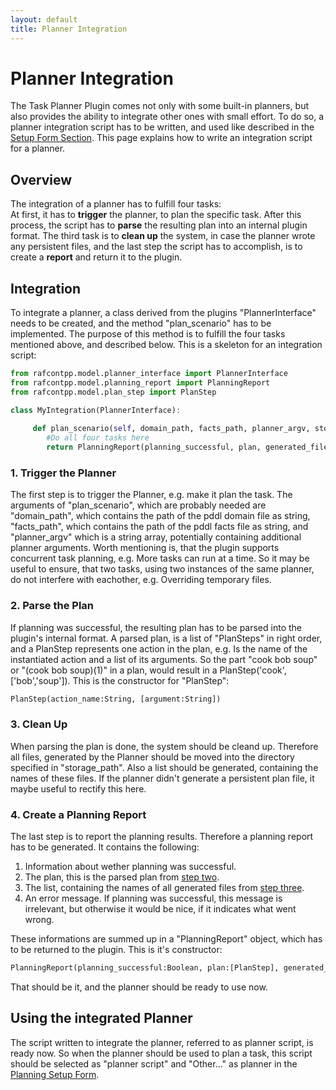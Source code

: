 ```yaml
---
layout: default
title: Planner Integration
---
```

# Planner Integration

The Task Planner Plugin comes not only with some built-in planners, but also provides the ability to integrate other ones with small effort. To do so, a planner integration script has to be written, and used like described in the [Setup Form Section](/PlanningSetupForm.md). This page explains how to write an integration script for a planner.    

## Overview

The integration of a planner has to fulfill four tasks:  
At first, it has to **trigger** the planner, to plan the specific task. After this process, the script has to **parse** the resulting plan into an internal plugin format. The third task is to **clean up** the system, in case the planner wrote any persistent files, and the last step the script has to accomplish, is to create a **report** and return it to the plugin. 

## Integration
To integrate a planner, a class derived from the plugins "PlannerInterface" needs to be created, and the method "plan_scenario" has to be implemented. The purpose of this method is to fulfill the four tasks mentioned above, and described below. This is a skeleton for an integration script: 

```Python
from rafcontpp.model.planner_interface import PlannerInterface
from rafcontpp.model.planning_report import PlanningReport
from rafcontpp.model.plan_step import PlanStep

class MyIntegration(PlannerInterface)ː
     
     def plan_scenario(self, domain_path, facts_path, planner_argv, storage_path):
        #Do all four tasks here
        return PlanningReport(planning_successful, plan, generated_files, error_message)
```
### 1. Trigger the Planner
The first step is to trigger the Planner, e.g. make it plan the task. The arguments of "plan_scenario", which are probably needed are "domain_path", which contains the path of the pddl domain file as string, "facts_path", which contains the path of the pddl facts file as string, and "planner_argv" which is a string array, potentially containing additional planner arguments. Worth mentioning is, that the plugin supports concurrent task planning, e.g. More tasks can run at a time. So it may be useful to ensure, that two tasks, using two instances of the same planner, do not interfere with eachother, e.g. Overriding temporary files.   

### 2. Parse the Plan
If planning was successful, the resulting plan has to be parsed into the plugin's internal format. A parsed plan, is a list of "PlanSteps" in right order, and a PlanStep represents one action in the plan, e.g. Is the name of the instantiated action and a list of its arguments. So the part "cook bob soup" or "(cook bob soup)(1)" in a plan, would result in a PlanStep('cook',['bob','soup']). This is the constructor for "PlanStep":

```Python
PlanStep(action_name:String, [argument:String])
```
### 3. Clean Up
When parsing the plan is done, the system should be cleand up. Therefore all files, generated by the Planner should be moved into the directory specified in "storage_path". Also a list should be generated, containing the names of these files. If the planner didn't generate a persistent plan file, it maybe useful to rectify this here. 

### 4. Create a Planning Report
The last step is to report the planning results. Therefore a planning report has to be generated. It contains the following:  
1. Information about wether planning was successful.
2. The plan, this is the parsed plan from [step two](#2-parse-the-plan).
3. The list, containing the names of all generated files from [step three](#3-clean-up). 
4. An error message. If planning was successful, this message is irrelevant, but otherwise it would be nice, if it indicates what went wrong.  

These informations are summed up in a "PlanningReport" object, which has to be returned to the plugin. This is it's constructor:

```Python
PlanningReport(planning_successful:Boolean, plan:[PlanStep], generated_files:[String], error_message:String)
```

That should be it, and the planner should be ready to use now. 


## Using the integrated Planner
The script written to integrate the planner, referred to as planner script, is ready now.
So when the planner should be used to plan a task, this script should be selected as "planner script" and "Other..." as planner in the [Planning Setup Form](PlanningSetupForm.md).
